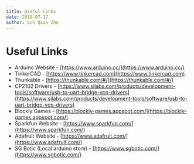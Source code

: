 ```yaml
---
title: Useful Links
date: 2019-07-17
author: Goh Qian Zhe
---
```


# Useful Links

* Arduino Website - [https://www.arduino.cc/](https://www.arduino.cc/)
* TinkerCAD - [https://www.tinkercad.com](https://www.tinkercad.com)
* Thunkable - [https://thunkable.com/#/](https://thunkable.com/#/)
* CP2102 Drivers - [https://www.silabs.com/products/development-tools/software/usb-to-uart-bridge-vcp-drivers](https://www.silabs.com/products/development-tools/software/usb-to-uart-bridge-vcp-drivers)
* Blockly Games - [https://blockly-games.appspot.com/](https://blockly-games.appspot.com/)
* Sparkfun Website - [https://www.sparkfun.com/](https://www.sparkfun.com/)
* Adafruit Website - [https://www.adafruit.com/](https://www.adafruit.com/)
* SG Botic (Local arduino store) - [https://www.sgbotic.com/](https://www.sgbotic.com/)